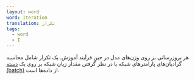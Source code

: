 ```yaml
---
layout: word
word: Iteration
translation: تکرار
tags:
  - word
  - I
---
```

هر بروزرسانی بر روی وزن‌های مدل در حین فرآیند آموزش. یک تکرار شامل محاسبه گرادیان‌های پارامترهای شبکه با در نظر گرفتن مقدار زیان شبکه بر روی یک [دسته (batch)](/B/batch) از داده‌ها است.